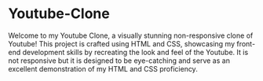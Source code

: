 # Youtube-Clone

Welcome to my Youtube Clone, a visually stunning non-responsive clone of Youtube! This project is crafted using HTML and CSS, showcasing my front-end development skills by recreating the look and feel of the Youtube. It is not responsive but it is designed to be eye-catching and serve as an excellent demonstration of my HTML and CSS proficiency.
